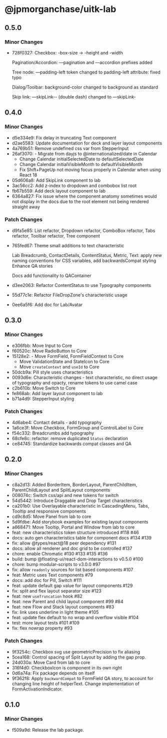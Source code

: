 # @jpmorganchase/uitk-lab

## 0.5.0

### Minor Changes

- 728f0327: Checkbox:
  -box-size -> -height and -width

  Pagination/Accordion:
  —pagination and —accordion prefixes added

  Tree node:
  —padding-left token changed to padding-left attribute: fixed typo

  Dialog/Toolbar:
  background-color changed to background as standard

  Skip link:
  —skipLink-- (double dash) changed to —skipLink-

## 0.4.0

### Minor Changes

- d5e334e9: Fix delay in truncating Text component
- d2ae5583: Update documentation for deck and layer layout components
- 4a769b51: Remove undefined css var from StepperInput
- 26af3070: - Migrate
  from
  dayjs
  to
  @internationalized/date
  in
  Calendar
  - Change
    Calendar
    initialSelectedDate
    to
    defaultSelectedDate
  - Change
    Calendar
    initialVisibleMonth
    to
    defaultVisibleMonth
  - Fix
    Shift+PageUp
    not
    moving
    focus
    properly
    in
    Calendar
    when
    using
    React
    18
- 05d606a8: Add SkipLink component to lab
- 3ac56cc2: Add z-index to dropdown and combobox list root
- fb67b559: Add deck layout component to lab
- 6364a827: Fix issue where the component anatomy sometimes would not display in the docs due to the root element not being rendered straight away

### Patch Changes

- d9fa5e85: List refactor, Dropdown refactor, ComboBox refactor, Tabs refactor, Toolbar refactor, Tree component
- 765fed67: Theme
  small additions to text characteristic

  Lab
  Breadcrumb, ContactDetails, ContentStatus, Metric, Text: apply new naming conventions for CSS variables, add backwardsCompat styling
  Enhance QA stories

  Docs
  add functionality to QAContainer

- d3ee2063: Refactor ContentStatus to use Typography components
- 55d77c1e: Refactor FileDropZone's characteristic usage
- 0ee6a5f6: Add doc for Lab/Avatar

## 0.3.0

### Minor Changes

- e306fbb: Move Input to Core
- f60520c: Move RadioButton to Core
- 15128e2: - Move FormField, FormFieldContext to Core
  - Move ValidationState and StateIcon to Core
  - Move `createContext` and `useId` to Core
- 50dcb9a: Pill style uses characteristics
- 0093d6e: Characteristic changes - text characteristic, no direct usage of typography and opacty, rename tokens to use camel case
- c2b610b: Move Switch to Core
- fe868ab: Add layer layout component to lab
- b71a4d9: StepperInput styling

### Patch Changes

- 4d6abe4: Contact details - add typography
- 1a6ce3f: Move Checkbox, FormGroup and ControlLabel to Core
- f54c332: Breadcrumbs add typography
- 68cfe8c: refactor: remove duplicated `Status` declaration
- ce84745: Standardize backwards compat classes and QA

## 0.2.0

### Minor Changes

- c8a2d13: Added BorderItem, BorderLayout, ParentChildItem, ParentChildLayout and SplitLayout components
- 008074c: Switch css/api and new tokens for switch
- 54d5442: Introduce Draggable and Drop Target characteristics
- ca201b0: Use Overlayable characteristic in CascadingMenu, Tabs, Tooltip and responsive components
- cd9c8d5: Move Panel from lab to core
- 5d9fdbe: Add storybook examples for existing layout components
- a668471: Move Tooltip, Portal and Window from lab to core
- feat: new characteristics token structure introduced #118 #46
- docs: auto gen characteristics table for component docs #134 #139
- fix: allow @types/react@18 peer dependency #131
- docs: allow all renderer and doc grid to be controlled #137
- chore: enable Chromatic #130 #133 #135 #136
- build: bump @floating-ui/react-dom-interactions to v0.5.0 #100
- chore: bump modular-scripts to v3.0.0 #97
- fix: allow `readonly` sources for list based components #107
- feat: Metric uses Text components #79
- docs: add doc for Pill, Switch #111
- feat: update default gap value for layout components #129
- fix: split and flex layout separator size #123
- feat: new `useTruncation` hook #82
- feat: new Parent and child layout component #99 #84
- feat: new Flow and Stack layout components #83
- fix: link uses underline in light theme #105
- feat: update flex default to no wrap and overflow visible #104
- test: more layout tests #101 #109
- fix: flex nowrap property #93

### Patch Changes

- 9f3254c: Checkbox svg use geometricPrecision to fix aliasing
- 5cea168: Control spacing of Split Layout by adding the gap prop.
- 24d030a: Move Card from lab to core
- 316f4d0: CheckboxIcon is component in its own right
- 0d6a74a: Fix package depends on itself
- 9f362f8: Apply `backwardCompat` to FormField QA story, to account for changing line height of helperText. Change implementation of FormActivationIndicator.

## 0.1.0

### Minor Changes

- f509a9d: Release the lab package.
